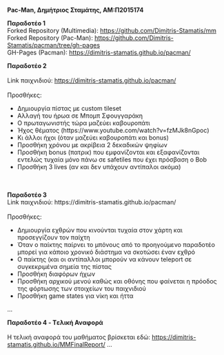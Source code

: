<strong>Pac-Man, Δημήτριος Σταμάτης, ΑΜ:Π2015174

Παραδοτέο 1</strong>
<br>Forked Repository (Multimedia): https://github.com/Dimitris-Stamatis/mm
<br>Forked Repository (Pac-Man): https://github.com/Dimitris-Stamatis/pacman/tree/gh-pages
<br>GH-Pages (Pacman): https://dimitris-stamatis.github.io/pacman/


<strong>Παραδοτέο 2</strong>
<br><br>Link παιχνιδιού: https://dimitris-stamatis.github.io/pacman/
<br><br>Προσθήκες:
<ul>
  <li>Δημιουργία πίστας με custom tileset</li>
  <li>Αλλαγή του ήρωα σε Μπομπ Σφουγγαράκη</li>
  <li>Ο πρωταγωνιστής τώρα μαζεύει καβουροπάτι</li>
  <li>Ήχος θέματος (https://www.youtube.com/watch?v=fzMJk8nGpoc) </li>
  <li>Κι άλλοι ήχοι (όταν μαζεύει καβουροπάτι και bonus)</li>
  <li>Προσθήκη χρόνου με ακρίβεια 2 δεκαδικών ψηφίων</li>
  <li>Προσθήκη bonus (πατρικ) που εμφανίζονται και εξαφανίζονται εντελώς τυχαία μόνο πάνω σε safetiles που έχει πρόσβαση ο Bob</li>
  <li>Προσθήκη 3 lives (αν και δεν υπάχουν αντίπαλοι ακόμα)</li>
</ul>
<br><br>
<strong>Παραδοτέο 3</strong>
<br>Link παιχνιδιού: https://dimitris-stamatis.github.io/pacman/
<br><br>Προσθήκες:
<ul>
  <li>Δημιουργία εχθρών που κινούνται τυχαία στον χάρτη και προσεγγίζουν τον παίχτη</li>
  <li>Όταν ο παίκτης παίρνει το μπόνους από το προηγούμενο παραδοτέο μπορεί για κάποιο χρονικό διάστημα να σκοτώσει έναν εχθρό</li>
  <li>Ο παίκτης (και οι αντίπαλλοι μπορούν να κάνουν teleport σε συγκεκριμένα σημεία της πίστας</li>
  <li>Προσθήκη διαφόρων ήχων</li>
  <li>Προσθήκη αρχικού μενού καθώς και οθόνης που φαίνεται η πρόοδος της φόρτωσης των στοιχείων του παιχνιδιού</li>
  <li>Προσθήκη game states για νίκη και ήττα</li>
</ul>
  
...

<strong>Παραδοτέο 4 - Tελική Αναφορά</strong><br><br>
Η τελική αναφορά του μαθήματος βρίσκεται εδώ: https://dimitris-stamatis.github.io/MMFinalReport/
...
